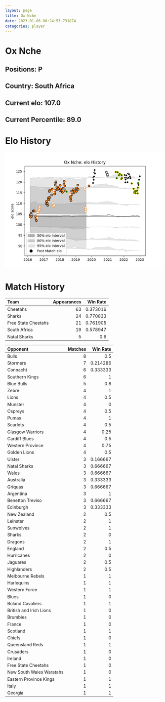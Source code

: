 ```yaml
---  
layout: page  
title: Ox Nche  
date: 2023-01-06 00:24:53.731874  
categories: player  
---
```

# Ox Nche

## Positions: P

## Country: South Africa

## Current elo: 107.0

## Current Percentile: 89.0

# Elo History


![elo history](history_OxNche.png)
# Match History


| Team                |   Appearances |   Win Rate |
|:--------------------|--------------:|-----------:|
| Cheetahs            |            63 |   0.373016 |
| Sharks              |            24 |   0.770833 |
| Free State Cheetahs |            21 |   0.761905 |
| South Africa        |            19 |   0.578947 |
| Natal Sharks        |             5 |   0.6      |

| Opponent                 |   Matches |   Win Rate |
|:-------------------------|----------:|-----------:|
| Bulls                    |         8 |   0.5      |
| Stormers                 |         7 |   0.214286 |
| Connacht                 |         6 |   0.333333 |
| Southern Kings           |         6 |   1        |
| Blue Bulls               |         5 |   0.8      |
| Zebre                    |         4 |   1        |
| Lions                    |         4 |   0.5      |
| Munster                  |         4 |   0        |
| Ospreys                  |         4 |   0.5      |
| Pumas                    |         4 |   1        |
| Scarlets                 |         4 |   0.5      |
| Glasgow Warriors         |         4 |   0.25     |
| Cardiff Blues            |         4 |   0.5      |
| Western Province         |         4 |   0.75     |
| Golden Lions             |         4 |   0.5      |
| Ulster                   |         3 |   0.166667 |
| Natal Sharks             |         3 |   0.666667 |
| Wales                    |         3 |   0.666667 |
| Australia                |         3 |   0.333333 |
| Griquas                  |         3 |   0.666667 |
| Argentina                |         3 |   1        |
| Benetton Treviso         |         3 |   0.666667 |
| Edinburgh                |         3 |   0.333333 |
| New Zealand              |         2 |   0.5      |
| Leinster                 |         2 |   1        |
| Sunwolves                |         2 |   1        |
| Sharks                   |         2 |   0        |
| Dragons                  |         2 |   1        |
| England                  |         2 |   0.5      |
| Hurricanes               |         2 |   0        |
| Jaguares                 |         2 |   0.5      |
| Highlanders              |         2 |   0.5      |
| Melbourne Rebels         |         1 |   1        |
| Harlequins               |         1 |   1        |
| Western Force            |         1 |   1        |
| Blues                    |         1 |   0        |
| Boland Cavaliers         |         1 |   1        |
| British and Irish Lions  |         1 |   0        |
| Brumbies                 |         1 |   0        |
| France                   |         1 |   0        |
| Scotland                 |         1 |   1        |
| Chiefs                   |         1 |   0        |
| Queensland Reds          |         1 |   1        |
| Crusaders                |         1 |   0        |
| Ireland                  |         1 |   0        |
| Free State Cheetahs      |         1 |   0        |
| New South Wales Waratahs |         1 |   0        |
| Eastern Province Kings   |         1 |   1        |
| Italy                    |         1 |   1        |
| Georgia                  |         1 |   1        |